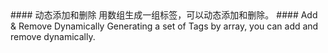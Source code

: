 <cn>
#### 动态添加和删除
用数组生成一组标签，可以动态添加和删除。
</cn>

<us>
#### Add & Remove Dynamically
Generating a set of Tags by array, you can add and remove dynamically.
</us>
